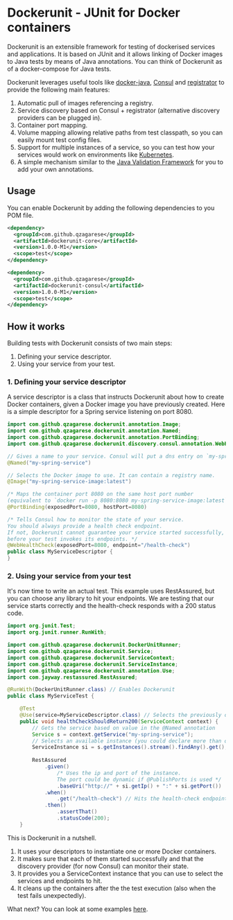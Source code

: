 # Dockerunit - JUnit for Docker containers

Dockerunit is an extensible framework for testing of dockerised services and applications.
It is based on JUnit and it allows linking of Docker images to Java tests by means of Java annotations.
You can think of Dockerunit as of a docker-compose for Java tests.

Dockerunit leverages useful tools like [docker-java](https://github.com/docker-java/docker-java), [Consul](https://www.consul.io/) and [registrator](https://github.com/gliderlabs/registrator) to provide the following main features:
1. Automatic pull of images referencing a registry.
2. Service discovery based on Consul + registrator (alternative discovery providers can be plugged in).
3. Container port mapping.
4. Volume mapping allowing relative paths from test classpath, so you can easily mount test config files.
5. Support for multiple instances of a service, so you can test how your services would work on environments like [Kubernetes](https://kubernetes.io/).
6. A simple mechanism similar to the [Java Validation Framework](https://jcp.org/en/jsr/detail?id=303) for you to add your own annotations.
 
## Usage
You can enable Dockerunit by adding the following dependencies to you POM file.
```xml
<dependency>
  <groupId>com.github.qzagarese</groupId>
  <artifactId>dockerunit-core</artifactId>
  <version>1.0.0-M1</version>
  <scope>test</scope>
</dependency>

<dependency>
  <groupId>com.github.qzagarese</groupId>
  <artifactId>dockerunit-consul</artifactId>
  <version>1.0.0-M1</version>
  <scope>test</scope>
</dependency>
```

## How it works
Building tests with Dockerunit consists of two main steps:
1. Defining your service descriptor.
2. Using your service from your test.

### 1. Defining your service descriptor
A service descriptor is a class that instructs Dockerunit about how to create Docker containers, given a Docker image you have previously created.
Here is a simple descriptor for a Spring service listening on port 8080.

```java
import com.github.qzagarese.dockerunit.annotation.Image;
import com.github.qzagarese.dockerunit.annotation.Named;
import com.github.qzagarese.dockerunit.annotation.PortBinding;
import com.github.qzagarese.dockerunit.discovery.consul.annotation.WebHealthCheck;

// Gives a name to your service. Consul will put a dns entry on `my-spring-service.service.consul`.
@Named("my-spring-service")

// Selects the Docker image to use. It can contain a registry name.
@Image("my-spring-service-image:latest")      

/* Maps the container port 8080 on the same host port number 
(equivalent to `docker run -p 8080:8080 my-spring-service-image:latest`) */ 
@PortBinding(exposedPort=8080, hostPort=8080) 

/* Tells Consul how to monitor the state of your service. 
You should always provide a health check endpoint. 
If not, Dockerunit cannot guarantee your service started successfully, 
before your test invokes its endpoints. */  
@WebHealthCheck(exposedPort=8080, endpoint="/health-check")
public class MyServiceDescriptor {
}
```

### 2. Using your service from your test
It's now time to write an actual test.
This example uses RestAssured, but you can choose any library to hit your endpoints.
We are testing that our service starts correctly and the health-check responds with a 200 status code.

```java
import org.junit.Test;
import org.junit.runner.RunWith;

import com.github.qzagarese.dockerunit.DockerUnitRunner;
import com.github.qzagarese.dockerunit.Service;
import com.github.qzagarese.dockerunit.ServiceContext;
import com.github.qzagarese.dockerunit.ServiceInstance;
import com.github.qzagarese.dockerunit.annotation.Use;
import com.jayway.restassured.RestAssured;

@RunWith(DockerUnitRunner.class) // Enables Dockerunit
public class MyServiceTest {

	@Test
	@Use(service=MyServiceDescriptor.class) // Selects the previously defined descriptor
	public void healthCheckShouldReturn200(ServiceContext context) {
		// Gets the service based on value in the @Named annotation
		Service s = context.getService("my-spring-service"); 
		// Selects an available instance (you could declare more than one)
		ServiceInstance si = s.getInstances().stream().findAny().get(); 
		
		RestAssured
			.given()
				/* Uses the ip and port of the instance. 
				The port could be dynamic if @PublishPorts is used */
				.baseUri("http://" + si.getIp() + ":" + si.getPort()) 
			.when()
				.get("/health-check") // Hits the health-check endpoint 
			.then()
				.assertThat()
				.statusCode(200);
	}
```

This is Dockerunit in a nutshell.
1. It uses your descriptors to instantiate one or more Docker containers.
2. It makes sure that each of them started successfully and that the discovery provider (for now Consul) can monitor their state.
3. It provides you a ServiceContext instance that you can use to select the services and endpoints to hit.
4. It cleans up the containers after the the test execution (also when the test fails unexpectedly).
  
What next? You can look at some examples [here](./examples/).
  